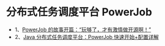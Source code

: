 # 分布式任务调度平台 PowerJob

- 1、[PowerJob 的故事开篇：“玩够了，才有激情做开源啊！”](1/content.md)
- 2、[Java 分布式任务调度平台：PowerJob 快速开始+配置详解](2/content.md)
